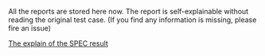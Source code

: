 All the reports are stored here now.
The report is self-explainable without reading the original test case.
(If you find any information is missing, please fire an issue)

[The explain of the SPEC result](spestest/report/README.md)
